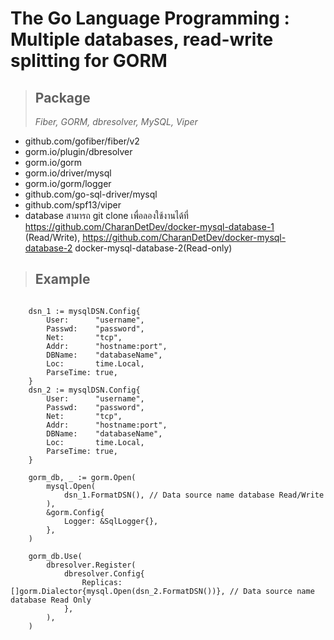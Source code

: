 # The Go Language Programming : Multiple databases, read-write splitting for GORM

> ## **Package**
>
> _Fiber, GORM, dbresolver, MySQL, Viper_

- github.com/gofiber/fiber/v2
- gorm.io/plugin/dbresolver
- gorm.io/gorm
- gorm.io/driver/mysql
- gorm.io/gorm/logger
- github.com/go-sql-driver/mysql
- github.com/spf13/viper
- database สามารถ git clone เพื่อลองใช้งานได้ที่ https://github.com/CharanDetDev/docker-mysql-database-1 (Read/Write), https://github.com/CharanDetDev/docker-mysql-database-2 docker-mysql-database-2(Read-only)

> ## **Example**

```golang

    dsn_1 := mysqlDSN.Config{
		User:      "username",
		Passwd:    "password",
		Net:       "tcp",
		Addr:      "hostname:port",
		DBName:    "databaseName",
		Loc:       time.Local,
		ParseTime: true,
	}
    dsn_2 := mysqlDSN.Config{
		User:      "username",
		Passwd:    "password",
		Net:       "tcp",
		Addr:      "hostname:port",
		DBName:    "databaseName",
		Loc:       time.Local,
		ParseTime: true,
	}

    gorm_db, _ := gorm.Open(
		mysql.Open(
			dsn_1.FormatDSN(), // Data source name database Read/Write
		),
		&gorm.Config{
			Logger: &SqlLogger{},
		},
	)

    gorm_db.Use(
		dbresolver.Register(
			dbresolver.Config{
				Replicas: []gorm.Dialector{mysql.Open(dsn_2.FormatDSN())}, // Data source name database Read Only
			},
		),
	)
    
```
